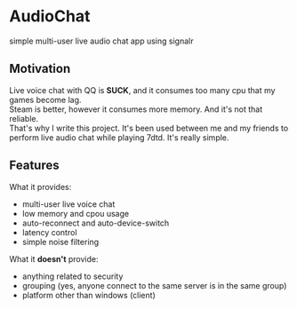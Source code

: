 # AudioChat
simple multi-user live audio chat app using signalr

## Motivation
Live voice chat with QQ is **SUCK**, and it consumes too many cpu that my games become lag.  
Steam is better, however it consumes more memory. And it's not that reliable.  
That's why I write this project. It's been used between me and my friends to perform live audio chat 
while playing 7dtd. It's really simple.  

## Features

What it provides:
- multi-user live voice chat
- low memory and cpou usage
- auto-reconnect and auto-device-switch
- latency control
- simple noise filtering

What it **doesn't** provide:
- anything related to security
- grouping (yes, anyone connect to the same server is in the same group)
- platform other than windows (client)
